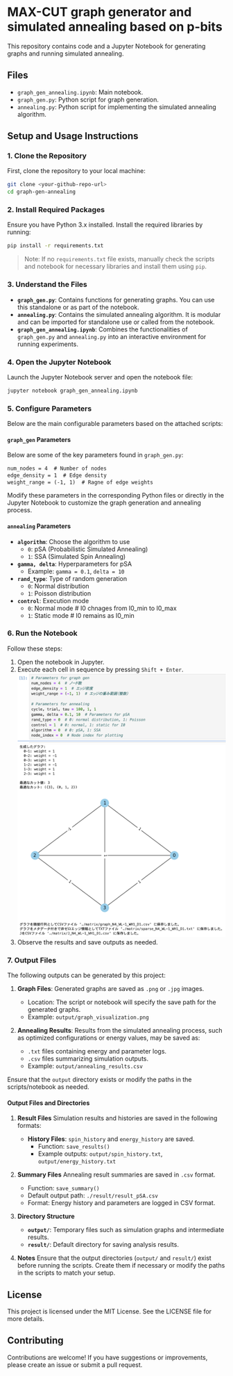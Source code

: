 # MAX-CUT graph generator and simulated annealing based on p-bits

This repository contains code and a Jupyter Notebook for generating graphs and running simulated annealing.

## Files
- `graph_gen_annealing.ipynb`: Main notebook.
- `graph_gen.py`: Python script for graph generation.
- `annealing.py`: Python script for implementing the simulated annealing algorithm.

## Setup and Usage Instructions

### 1. Clone the Repository
First, clone the repository to your local machine:
```bash
git clone <your-github-repo-url>
cd graph-gen-annealing
```

### 2. Install Required Packages
Ensure you have Python 3.x installed. Install the required libraries by running:
```bash
pip install -r requirements.txt
```
> Note: If no `requirements.txt` file exists, manually check the scripts and notebook for necessary libraries and install them using `pip`.

### 3. Understand the Files
- **`graph_gen.py`**: Contains functions for generating graphs. You can use this standalone or as part of the notebook.
- **`annealing.py`**: Contains the simulated annealing algorithm. It is modular and can be imported for standalone use or called from the notebook.
- **`graph_gen_annealing.ipynb`**: Combines the functionalities of `graph_gen.py` and `annealing.py` into an interactive environment for running experiments.

### 4. Open the Jupyter Notebook
Launch the Jupyter Notebook server and open the notebook file:
```bash
jupyter notebook graph_gen_annealing.ipynb
```

### 5. Configure Parameters
Below are the main configurable parameters based on the attached scripts:

#### `graph_gen` Parameters
Below are some of the key parameters found in `graph_gen.py`:
```
num_nodes = 4  # Number of nodes
edge_density = 1  # Edge density
weight_range = (-1, 1)  # Ragne of edge weights
```
Modify these parameters in the corresponding Python files or directly in the Jupyter Notebook to customize the graph generation and annealing process.

#### `annealing` Parameters
- **`algorithm`**: Choose the algorithm to use
  - `0`: pSA (Probabilistic Simulated Annealing)
  - `1`: SSA (Simulated Spin Annealing)
- **`gamma, delta`**: Hyperparameters for pSA
  - Example: `gamma = 0.1`, `delta = 10`
- **`rand_type`**: Type of random generation
  - `0`: Normal distribution
  - `1`: Poisson distribution
- **`control`**: Execution mode
  - `0`: Normal mode # I0 chnages from I0_min to I0_max
  - `1`: Static mode # I0 remains as I0_min

### 6. Run the Notebook
Follow these steps:
1. Open the notebook in Jupyter.
2. Execute each cell in sequence by pressing `Shift + Enter`.
![Notebook Example](images/parameter.png)
![Notebook Example](images/graph.png)
3. Observe the results and save outputs as needed.

### 7. Output Files
The following outputs can be generated by this project:

1. **Graph Files**: Generated graphs are saved as `.png` or `.jpg` images. 
   - Location: The script or notebook will specify the save path for the generated graphs.
   - Example: `output/graph_visualization.png`

2. **Annealing Results**: Results from the simulated annealing process, such as optimized configurations or energy values, may be saved as:
   - `.txt` files containing energy and parameter logs.
   - `.csv` files summarizing simulation outputs.
   - Example: `output/annealing_results.csv`

Ensure that the `output` directory exists or modify the paths in the scripts/notebook as needed.

#### Output Files and Directories

1. **Result Files**
   Simulation results and histories are saved in the following formats:
   - **History Files**: `spin_history` and `energy_history` are saved.
     - Function: `save_results()`
     - Example outputs: `output/spin_history.txt`, `output/energy_history.txt`

2. **Summary Files**
   Annealing result summaries are saved in `.csv` format.
   - Function: `save_summary()`
   - Default output path: `./result/result_pSA.csv`
   - Format: Energy history and parameters are logged in CSV format.

3. **Directory Structure**
   - **`output/`**: Temporary files such as simulation graphs and intermediate results.
   - **`result/`**: Default directory for saving analysis results.

4. **Notes**
   Ensure that the output directories (`output/` and `result/`) exist before running the scripts. Create them if necessary or modify the paths in the scripts to match your setup.


## License
This project is licensed under the MIT License. See the LICENSE file for more details.

## Contributing
Contributions are welcome! If you have suggestions or improvements, please create an issue or submit a pull request.

